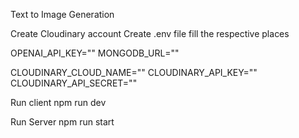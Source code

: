Text to Image Generation

Create Cloudinary account
Create .env file fill the respective places

OPENAI_API_KEY=""
MONGODB_URL=""

CLOUDINARY_CLOUD_NAME=""
CLOUDINARY_API_KEY=""
CLOUDINARY_API_SECRET=""


Run client
npm run dev

Run Server
npm run start
